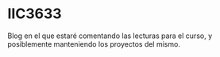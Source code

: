 # IIC3633
Blog en el que estaré comentando las lecturas para el curso, y posiblemente manteniendo los proyectos del mismo.

